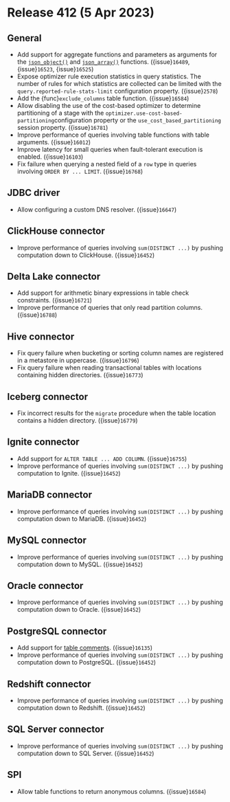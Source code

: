 # Release 412 (5 Apr 2023)

## General

* Add support for aggregate functions and parameters as arguments for the
  [`json_object()`](json_object) and [`json_array()`](json_array)
  functions. ({issue}`16489`, {issue}`16523`, {issue}`16525`)
* Expose optimizer rule execution statistics in query statistics. The number of
  rules for which statistics are collected can be limited with the
  `query.reported-rule-stats-limit` configuration property. ({issue}`2578`)
* Add the {func}`exclude_columns` table function. ({issue}`16584`)
* Allow disabling the use of the cost-based optimizer to determine partitioning
  of a stage with the `optimizer.use-cost-based-partitioning`configuration
  property or the `use_cost_based_partitioning` session property. ({issue}`16781`)
* Improve performance of queries involving table functions with table arguments. ({issue}`16012`)
* Improve latency for small queries when fault-tolerant execution is enabled. ({issue}`16103`)
* Fix failure when querying a nested field of a `row` type in queries involving
  `ORDER BY ... LIMIT`. ({issue}`16768`)

## JDBC driver

* Allow configuring a custom DNS resolver. ({issue}`16647`)

## ClickHouse connector

* Improve performance of queries involving `sum(DISTINCT ...)` by pushing
  computation down to ClickHouse. ({issue}`16452`)

## Delta Lake connector

* Add support for arithmetic binary expressions in table check constraints. ({issue}`16721`)
* Improve performance of queries that only read partition columns. ({issue}`16788`)

## Hive connector

* Fix query failure when bucketing or sorting column names are registered in
  a metastore in uppercase. ({issue}`16796`)
* Fix query failure when reading transactional tables with locations containing
  hidden directories. ({issue}`16773`)

## Iceberg connector

* Fix incorrect results for the `migrate` procedure when the table location
  contains a hidden directory. ({issue}`16779`)

## Ignite connector

* Add support for `ALTER TABLE ... ADD COLUMN`. ({issue}`16755`)
* Improve performance of queries involving `sum(DISTINCT ...)` by pushing
  computation to Ignite. ({issue}`16452`)

## MariaDB connector

* Improve performance of queries involving `sum(DISTINCT ...)` by pushing
  computation down to MariaDB. ({issue}`16452`)

## MySQL connector

* Improve performance of queries involving `sum(DISTINCT ...)` by pushing
  computation down to MySQL. ({issue}`16452`)

## Oracle connector

* Improve performance of queries involving `sum(DISTINCT ...)` by pushing
  computation down to Oracle. ({issue}`16452`)

## PostgreSQL connector

* Add support for [table comments](/sql/comment). ({issue}`16135`)
* Improve performance of queries involving `sum(DISTINCT ...)` by pushing
  computation down to PostgreSQL. ({issue}`16452`)

## Redshift connector

* Improve performance of queries involving `sum(DISTINCT ...)` by pushing
  computation down to Redshift. ({issue}`16452`)

## SQL Server connector

* Improve performance of queries involving `sum(DISTINCT ...)` by pushing
  computation down to SQL Server. ({issue}`16452`)

## SPI

* Allow table functions to return anonymous columns. ({issue}`16584`)
